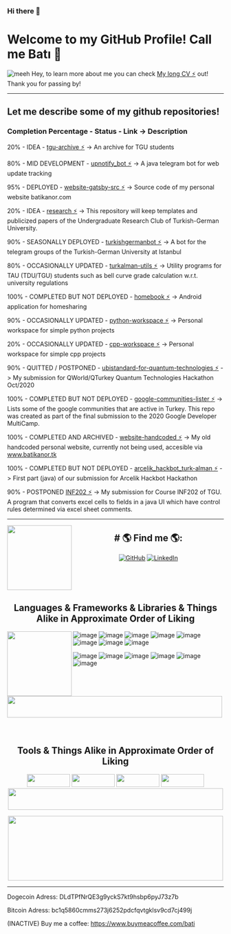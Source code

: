 ### Hi there 👋

<!--
**batikanor/batikanor** is a ✨ _special_ ✨ repository because its `README.md` (this file) appears on your GitHub profile.

Here are some ideas to get you started:

- 🔭 I’m currently working on ...
- 🌱 I’m currently learning ...
- 👯 I’m looking to collaborate on ...
- 🤔 I’m looking for help with ...
- 💬 Ask me about ...
- 📫 How to reach me: ...
- 😄 Pronouns: ...
- ⚡ Fun fact: ...
-->
# Welcome to my GitHub Profile! Call me Batı 🌱





<img src="https://www.batikanor.com/photos/batikan/batikan-pamukkale.jpeg" alt="meeh">
Hey, to learn more about me you can check <a href="https://www.batikanor.com/cv/en">My long CV ⚡</a> out! Thank you for passing by!

<hr>


## Let me describe some of my github repositories!

### Completion Percentage - Status - Link -> Description

20% - IDEA - <a href="https://github.com/batikanor/tgu-archive" align="left">tgu-archive ⚡</a> -> An archive for TGU students

80% - MID DEVELOPMENT - <a href="https://github.com/batikanor/upnotify_bot" align="left">upnotify_bot ⚡</a> -> A java telegram bot for web update tracking

95% - DEPLOYED - <a href="https://github.com/batikanor/website-gatsby-src" align="left">website-gatsby-src ⚡</a> -> Source code of my personal website batikanor.com

20% - IDEA - <a href="https://github.com/batikanor/research" align="left">research ⚡</a> -> This repository will keep templates and publicized papers of the Undergraduate Research Club of Turkish-German University. 

90% - SEASONALLY DEPLOYED - <a href="https://github.com/batikanor/turkishgermanbot" align="left">turkishgermanbot ⚡</a> -> A bot for the telegram groups of the Turkish-German University at Istanbul

80% - OCCASIONALLY  UPDATED - <a href="https://github.com/batikanor/turkalman-utils" align="left">turkalman-utils ⚡</a> -> Utility programs for TAU (TDU/TGU) students such as bell curve grade calculation w.r.t. university regulations

100% - COMPLETED BUT NOT DEPLOYED - <a href="https://github.com/Nour0700/homebook" align="left">homebook ⚡</a> -> Android application for homesharing

90% - OCCASIONALLY  UPDATED - <a href="https://github.com/batikanor/python-workspace" align="left">python-workspace ⚡</a> -> Personal workspace for simple python projects 

20% - OCCASIONALLY  UPDATED - <a href="https://github.com/batikanor/cpp-workspace" align="left">cpp-workspace ⚡</a> -> Personal workspace for simple cpp projects 

90% - QUITTED / POSTPONED - <a href="https://github.com/batikanor/ubistandard-for-quantum-technologies" align="left">ubistandard-for-quantum-technologies ⚡</a> -> My submission for QWorld/QTurkey Quantum Technologies Hackathon Oct/2020 

100% - COMPLETED BUT NOT DEPLOYED - <a href="https://github.com/batikanor/google-communities-lister" align="left">google-communities-lister ⚡</a> -> Lists some of the google communities that are active in Turkey. This repo was created as part of the final submission to the 2020 Google Developer MultiCamp.


100% - COMPLETED AND ARCHIVED - <a href="https://github.com/batikanor/website-handcoded" align="left">website-handcoded ⚡</a> -> My old handcoded personal website, currently not being used, accesible via www.batikanor.tk


100% - COMPLETED BUT NOT DEPLOYED - <a href="https://github.com/batikanor/arcelik_hackbot_turk-alman" align="left">arcelik_hackbot_turk-alman ⚡</a> -> First part (java) of our submission for Arcelik Hackbot Hackathon


90% - POSTPONED <a href="https://github.com/batikanor/INF202" align="left">INF202 ⚡</a> -> My submission for Course INF202 of TGU. A program that converts excel cells to fields in a java UI which have control rules determined via excel sheet comments.


<hr>

<a href="https://github.com/sponsors/batikanor"><img align="left" width="150" height="150" src="https://media3.giphy.com/media/JlZdzxVq0C1eku0V4h/giphy.gif?cid=ecf05e47bd8zaaqyv8obgfgm3wvnz6cz971qijbrwxypmilo&rid=giphy.gif&ct=g"></a>
<h2 align="center">
# 🌎 Find me 🌎: 
  </h2>
<p align="center">
	<a href="https://github.com/batikanor"><img src="https://img.shields.io/github/followers/batikanor.svg?label=GitHub&style=for-the-badge&logo=github" alt="GitHub"></a>
<!-- 	<a href="https://twitter.com/BATIKANORMANCI"><img src="https://img.shields.io/twitter/follow/BATIKANORMANCI?label=Twitter&style=for-the-badge&logo=twitter" alt="Twitter"></a> -->
	<a href="https://www.linkedin.com/in/batikanor"><img src="https://img.shields.io/badge/LinkedIn--_.svg?style=for-the-badge&logo=linkedin&label=LinkedIn" alt="LinkedIn"></a>
<!--   <a href="https://github.com/batikanor"><img src="https://img.shields.io/github/followers/batikanor?label=Followers%20%2F%20ANH%C3%84NGER&style=flat-square" alt="LinkedIn"></a> -->
</p>

<!-- 
- Learning in public on <a href="https://www.twitch.tv/blacktechdiva">Twitch</a> or <a href="https://www.monica.dev">monica.dev</a> 📹 ✍🏾
- Tinkering with interactions on <a href="https://codepen.io/m0nica"> Codepen</a> 🏓
- Sharing updates on <a href="https://www.linkedin.com/in/monicampowell/">LinkedIn</a> 💼 
 -->


<!-- 
![image](https://img.shields.io/badge/Docker-2CA5E0?style=for-the-badge&logo=docker&logoColor=white)
![image](https://img.shields.io/badge/Postman-FF6C37?style=for-the-badge&logo=Postman&logoColor=white)
![image](https://img.shields.io/badge/Amazon_AWS-232F3E?style=for-the-badge&logo=amazon-aws&logoColor=white)
![image](https://img.shields.io/badge/Windows-0078D6?style=for-the-badge&logo=windows&logoColor=white)
![image](https://img.shields.io/badge/Pycharm-008000?style=for-the-badge&logo=pycharm&logoColor=white)
![image](https://img.shields.io/badge/Figma-F24E1E?style=for-the-badge&logo=figma&logoColor=white)
![image](https://img.shields.io/badge/Adobe%20Illustrator-FF9A00?style=for-the-badge&logo=adobe%20illustrator&logoColor=white)
 -->


<br>
<br>
<br>
<h2 align="center">
 Languages & Frameworks & Libraries & Things Alike in Approximate Order of Liking
</h2>

<a href="https://github.com/sponsors/batikanor"><img align="left" width="150" height="150" src="https://media.giphy.com/media/LmNwrBhejkK9EFP504/giphy.gif"></a>


![image](https://img.shields.io/badge/Java-ED8B00?style=for-the-badge&logo=java&logoColor=white)
![image](https://img.shields.io/badge/Jupyter-F37626.svg?&style=for-the-badge&logo=Jupyter&logoColor=white)
![image](https://img.shields.io/badge/Python-F7DF1E?style=for-the-badge&logo=python&logoColor=black)
![image](https://img.shields.io/badge/Flask-003340?style=for-the-badge&logo=flask&logoColor=white)
![image](https://img.shields.io/badge/Git-F05032?style=for-the-badge&logo=git&logoColor=white)
![image](https://img.shields.io/badge/HTML5-E34F26?style=for-the-badge&logo=html5&logoColor=white)
![image](https://img.shields.io/badge/CSS3-1572B6?style=for-the-badge&logo=css3&logoColor=white)
![image](https://img.shields.io/badge/Gatsby-1572B6?style=for-the-badge&logo=gatsby&logoColor=white)

![image](https://img.shields.io/badge/Selenium-43B02A?style=for-the-badge&logo=Selenium&logoColor=white)
![image](https://img.shields.io/badge/MySQL-00000F?style=for-the-badge&logo=mysql&logoColor=white)
![image](https://img.shields.io/badge/SQLite-07405E?style=for-the-badge&logo=sqlite&logoColor=white)
![image](https://img.shields.io/badge/PostgreSQL-316192?style=for-the-badge&logo=postgresql&logoColor=white)
![image](https://img.shields.io/badge/Bootstrap-563D7C?style=for-the-badge&logo=bootstrap&logoColor=white)
![image](https://img.shields.io/badge/Django-092E20?style=for-the-badge&logo=django&logoColor=white)

<img width="500" height="50" src="https://img.shields.io/badge/... AND MUCH MORE! ...-0078D4?style=for-the-badge">

<!-- 
![image](https://img.shields.io/badge/C%23-239120?style=for-the-badge&logo=c-sharp&logoColor=white)
![image](https://img.shields.io/badge/Microsoft%20SQL%20Sever-CC2927?style=for-the-badge&logo=microsoft%20sql%20server&logoColor=white)
![image](https://img.shields.io/badge/.NET-5C2D91?style=for-the-badge&logo=.net&logoColor=white)
![image](https://img.shields.io/badge/jQuery-0769AD?style=for-the-badge&logo=jquery&logoColor=white)
![image](https://img.shields.io/badge/Spring-6DB33F?style=for-the-badge&logo=spring&logoColor=white)
![image](https://img.shields.io/badge/JavaScript-F7DF1E?style=for-the-badge&logo=javascript&logoColor=black)
 -->

<br>
<br>
<br>
<h2 align="center">
 Tools & Things Alike in Approximate Order of Liking
</h2>

<p align="center">
  <img width="100" height="30" src="https://img.shields.io/badge/Visual_Studio_Code-0078D4?style=for-the-badge&logo=visual%20studio%20code&logoColor=white">
  <img width="100" height="30" src="https://img.shields.io/badge/Eclipse-02D8D4?style=for-the-badge&logo=eclipse&logoColor=purple">
  <img width="100" height="30" src="https://img.shields.io/badge/Android_Studio-432298?style=for-the-badge&logo=android%20studio&logoColor=green">
  <img width="100" height="30" src="https://img.shields.io/badge/Heroku-430098?style=for-the-badge&logo=heroku&logoColor=white">
<img width="500" height="50" src="https://img.shields.io/badge/... AND MUCH MORE! ...-0078D4?style=for-the-badge">
</p>


<p align="center">
  <img width="500" height="150" src="https://github-readme-stats.vercel.app/api?username=batikanor&show_icons=true&theme=nord">
</p>
<!-- 
![image](https://img.shields.io/badge/github/followers/:batikanor?label=Follow)
 -->
<!-- 
![Batikan's github stats](https://github-readme-stats.vercel.app/api?username=batikanor&show_icons=true&theme=nord)
 -->
<!-- Erased due to inaccuracy (shows 99% html)
![Batikan's Top Langs](https://github-readme-stats.vercel.app/api/top-langs/?username=batikanor&layout=compact)
-->


<hr>
Dogecoin Adress:
DLdTPfNrQE3g9yckS7kt9hsbp6pyJ73z7b

Bitcoin Adress:
bc1q5860cmms273j6252pdcfqvtgklsv9cd7cj499j

(INACTIVE) Buy me a coffee: https://www.buymeacoffee.com/bati 

